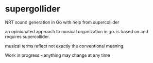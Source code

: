 supergollider
=============

NRT sound generation in Go with help from supercollider

an opinionated approach to musical organization in go. 
is based on and requires supercollider.

musical terms reflect not exactly the conventional meaning

Work in progress - anything may change at any time
